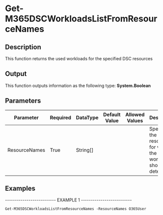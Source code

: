 ﻿# Get-M365DSCWorkloadsListFromResourceNames

## Description

This function returns the used workloads for the specified DSC resources

## Output

This function outputs information as the following type:
**System.Boolean**

## Parameters

| Parameter | Required | DataType | Default Value | Allowed Values | Description |
| --- | --- | --- | --- | --- | --- |
| ResourceNames | True | String[] |  |  | Specifies the resources for which the workloads should be determined. |

## Examples

-------------------------- EXAMPLE 1 --------------------------

`Get-M365DSCWorkloadsListFromResourceNames -ResourceNames O365User`



